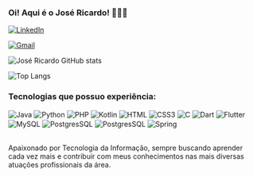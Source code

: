 ### Oi! Aqui é o José Ricardo! 👨🏻‍💻

[![LinkedIn](https://img.shields.io/badge/LinkedIn-0077B5?style=for-the-badge&logo=linkedin&logoColor=white&url=https://www.linkedin.com/in/jos%C3%A9-ricardo-0a7008219
)](https://www.linkedin.com/in/jos%C3%A9-ricardo-0a7008219)

[![Gmail](https://img.shields.io/badge/Gmail-D14836?style=for-the-badge&logo=gmail&logoColor=white&mailto:gmnaarea@gmail.com
)](mailto:seuendereço@gmail.com)

![José Ricardo GitHub stats](https://github-readme-stats.vercel.app/api?username=josericardo0&show_icons=true&theme=dark)

![Top Langs](https://github-readme-stats.vercel.app/api/top-langs/?username=josericardo0&hide_progress=true)
### Tecnologias que possuo experiência:

<div style="display: inline-block">
    <img align="center" alt="Java" src="https://img.shields.io/badge/Java-ED8B00?style=for-the-badge&logo=openjdk&logoColor=white"/>
    <img align="center" alt="Python" src="https://img.shields.io/badge/Python-3776AB?style=for-the-badge&logo=python&logoColor=white"/>
    <img align="center" alt="PHP" src="https://img.shields.io/badge/PHP-777BB4?style=for-the-badge&logo=php&logoColor=white"/>
    <img align="center" alt="Kotlin" src="https://img.shields.io/badge/Kotlin-0095D5?&style=for-the-badge&logo=kotlin&logoColor=white"/>
    <img align="center" alt="HTML" src="https://img.shields.io/badge/HTML5-E34F26?style=for-the-badge&logo=html5&logoColor=white"/>
    <img align="center" alt="CSS3" src="https://img.shields.io/badge/CSS3-1572B6?style=for-the-badge&logo=css3&logoColor=white"/>
    <img align="center" alt="C" src="https://img.shields.io/badge/C-00599C?style=for-the-badge&logo=c&logoColor=white"/>
    <img align="center" alt="Dart" src="https://img.shields.io/badge/Dart-0175C2?style=for-the-badge&logo=dart&logoColor=white"/>
    <img align="center" alt="Flutter" src="https://img.shields.io/badge/Flutter-02569B?style=for-the-badge&logo=flutter&logoColor=white"/>
    <img align="center" alt="MySQL" src="https://img.shields.io/badge/MySQL-00000F?style=for-the-badge&logo=mysql&logoColor=white"/>
    <img align="center" alt="PostgresSQL" src="https://img.shields.io/badge/PostgreSQL-316192?style=for-the-badge&logo=postgresql&logoColor=white"/>
    <img align="center" alt="PostgresSQL" src="https://img.shields.io/badge/Amazon_AWS-232F3E?style=for-the-badge&logo=amazon-aws&logoColor=white"/>
    <img align="center" alt="Spring" src="https://img.shields.io/badge/Spring-6DB33F?style=for-the-badge&logo=spring&logoColor=white"/>

    
</div>

<br>Apaixonado por Tecnologia da Informação, sempre buscando aprender cada vez mais e contribuir com meus conhecimentos nas mais diversas atuações profissionais da área. 

